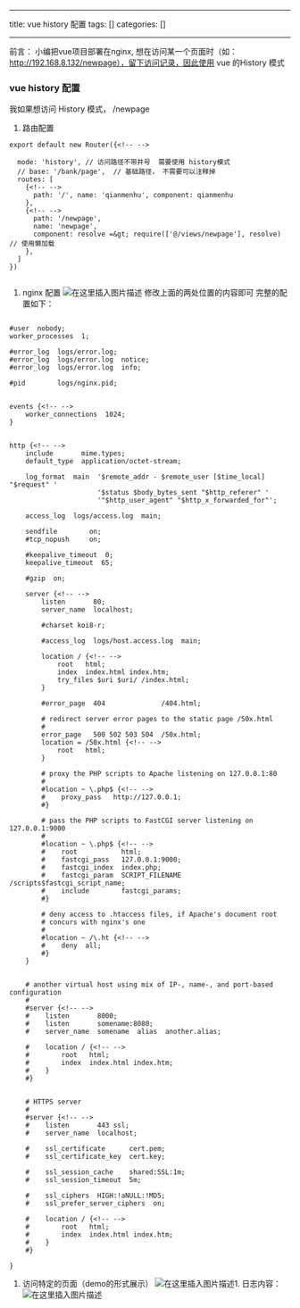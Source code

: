 
--- 
title:  vue history 配置 
tags: []
categories: [] 

---
前言： 小编把vue项目部署在nginx, 想在访问某一个页面时（如：http://192.168.8.132/newpage），留下访问记录，因此使用 vue 的History 模式

### vue history 配置

我如果想访问 History 模式， /newpage
1. 路由配置
```
export default new Router({<!-- -->
  
  mode: 'history', // 访问路径不带井号  需要使用 history模式
  // base: '/bank/page',  // 基础路径， 不需要可以注释掉
  routes: [
    {<!-- -->
      path: '/', name: 'qianmenhu', component: qianmenhu
    },
    {<!-- -->
      path: '/newpage',
      name: 'newpage',
      component: resolve =&gt; require(['@/views/newpage'], resolve) // 使用懒加载
    },
  ]
})


```
1. nginx 配置 <img src="https://img-blog.csdnimg.cn/15c0141899f646489cf2a640b7cead76.png?x-oss-process=image/watermark,type_ZHJvaWRzYW5zZmFsbGJhY2s,shadow_50,text_Q1NETiBA56eL5Y-25riF6aOO,size_20,color_FFFFFF,t_70,g_se,x_16" alt="在这里插入图片描述"> 修改上面的两处位置的内容即可 完整的配置如下：
```

#user  nobody;
worker_processes  1;

#error_log  logs/error.log;
#error_log  logs/error.log  notice;
#error_log  logs/error.log  info;

#pid        logs/nginx.pid;


events {<!-- -->
    worker_connections  1024;
}


http {<!-- -->
    include       mime.types;
    default_type  application/octet-stream;

    log_format  main  '$remote_addr - $remote_user [$time_local] "$request" '
                      '$status $body_bytes_sent "$http_referer" '
                      '"$http_user_agent" "$http_x_forwarded_for"';

    access_log  logs/access.log  main;

    sendfile        on;
    #tcp_nopush     on;

    #keepalive_timeout  0;
    keepalive_timeout  65;

    #gzip  on;

    server {<!-- -->
        listen       80;
        server_name  localhost;

        #charset koi8-r;

        #access_log  logs/host.access.log  main;

        location / {<!-- -->
            root   html;
            index  index.html index.htm;
            try_files $uri $uri/ /index.html;
        }

        #error_page  404              /404.html;

        # redirect server error pages to the static page /50x.html
        #
        error_page   500 502 503 504  /50x.html;
        location = /50x.html {<!-- -->
            root   html;
        }

        # proxy the PHP scripts to Apache listening on 127.0.0.1:80
        #
        #location ~ \.php$ {<!-- -->
        #    proxy_pass   http://127.0.0.1;
        #}

        # pass the PHP scripts to FastCGI server listening on 127.0.0.1:9000
        #
        #location ~ \.php$ {<!-- -->
        #    root           html;
        #    fastcgi_pass   127.0.0.1:9000;
        #    fastcgi_index  index.php;
        #    fastcgi_param  SCRIPT_FILENAME  /scripts$fastcgi_script_name;
        #    include        fastcgi_params;
        #}

        # deny access to .htaccess files, if Apache's document root
        # concurs with nginx's one
        #
        #location ~ /\.ht {<!-- -->
        #    deny  all;
        #}
    }


    # another virtual host using mix of IP-, name-, and port-based configuration
    #
    #server {<!-- -->
    #    listen       8000;
    #    listen       somename:8080;
    #    server_name  somename  alias  another.alias;

    #    location / {<!-- -->
    #        root   html;
    #        index  index.html index.htm;
    #    }
    #}


    # HTTPS server
    #
    #server {<!-- -->
    #    listen       443 ssl;
    #    server_name  localhost;

    #    ssl_certificate      cert.pem;
    #    ssl_certificate_key  cert.key;

    #    ssl_session_cache    shared:SSL:1m;
    #    ssl_session_timeout  5m;

    #    ssl_ciphers  HIGH:!aNULL:!MD5;
    #    ssl_prefer_server_ciphers  on;

    #    location / {<!-- -->
    #        root   html;
    #        index  index.html index.htm;
    #    }
    #}

}

```
1. 访问特定的页面（demo的形式展示） <img src="https://img-blog.csdnimg.cn/d1f6d814eb3041048418a97169ae5fe0.png?x-oss-process=image/watermark,type_ZHJvaWRzYW5zZmFsbGJhY2s,shadow_50,text_Q1NETiBA56eL5Y-25riF6aOO,size_20,color_FFFFFF,t_70,g_se,x_16" alt="在这里插入图片描述">1. 日志内容： <img src="https://img-blog.csdnimg.cn/9a04d67354e4466684838f1af6493398.png" alt="在这里插入图片描述">